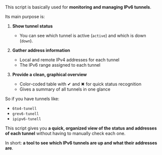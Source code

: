 This script is basically used for **monitoring and managing IPv6 tunnels**.

Its main purpose is:

1. **Show tunnel status**

   * You can see which tunnel is active (`active`) and which is down (`down`).

2. **Gather address information**

   * Local and remote IPv4 addresses for each tunnel
   * The IPv6 range assigned to each tunnel

3. **Provide a clean, graphical overview**

   * Color-coded table with ✔ and ✖ for quick status recognition
   * Gives a summary of all tunnels in one glance

So if you have tunnels like:

* `6to4-tunell`
* `grev6-tunell`
* `ipipv6-tunell`

This script gives you **a quick, organized view of the status and addresses of each tunnel** without having to manually check each one.

In short: **a tool to see which IPv6 tunnels are up and what their addresses are**.

